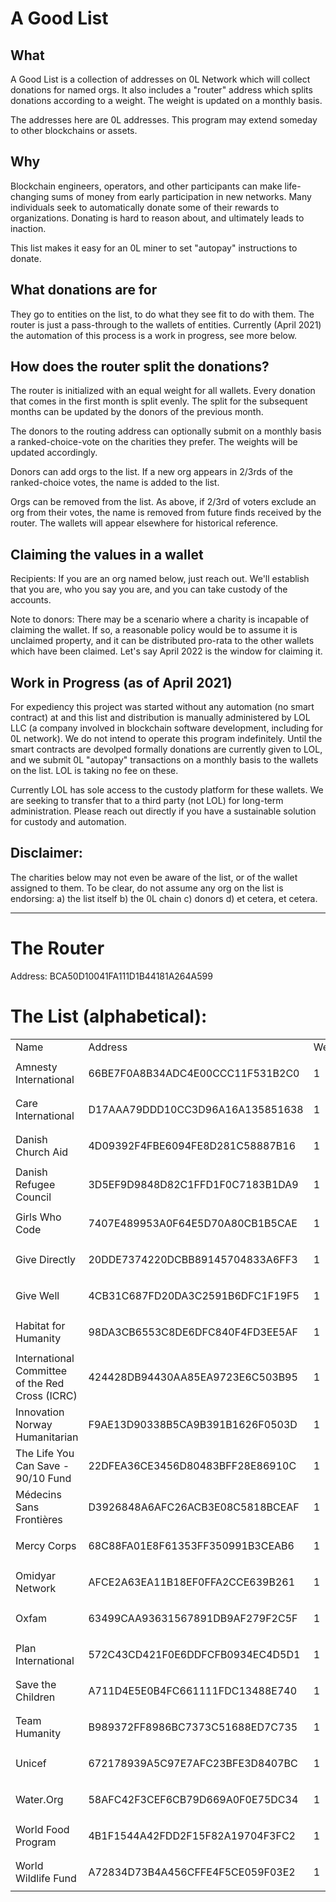 <h1>A Good List</h1>


<h2>What</h2>

A Good List is a collection of addresses on 0L Network which will collect donations for named orgs. It also includes a
"router" address which splits donations according to a weight. The weight is updated on a monthly basis.

The addresses here are 0L addresses. This program may extend someday to other blockchains or assets.

<h2>Why</h2>


Blockchain engineers, operators, and other participants can make life-changing sums of money from early participation in
new networks. Many individuals seek to automatically donate some of their rewards to organizations. Donating is hard to
reason about, and ultimately leads to inaction.

This list makes it easy for an 0L miner to set "autopay" instructions to donate.

<h2>What donations are for</h2>

They go to entities on the list, to do what they see fit to do with them. The router is just a pass-through to the
wallets of entities. Currently (April 2021) the automation of this process is a work in progress, see more below.

<h2>How does the router split the donations?</h2>

The router is initialized with an equal weight for all wallets. Every donation that comes in the first month is split
evenly. The split for the subsequent months can be updated by the donors of the previous month.

The donors to the routing address can optionally submit on a monthly basis a ranked-choice-vote on the charities they
prefer. The weights will be updated accordingly.

Donors can add orgs to the list. If a new org appears in 2/3rds of the ranked-choice votes, the name is added to the
list.

Orgs can be removed from the list. As above, if 2/3rd of voters exclude an org from their votes, the name is removed
from future finds received by the router. The wallets will appear elsewhere for historical reference.

<h2>Claiming the values in a wallet</h2>

Recipients: If you are an org named below, just reach out. We'll establish that you are, who you say you are, and you
can take custody of the accounts.

Note to donors: There may be a scenario where a charity is incapable of claiming the wallet. If so, a reasonable policy
would be to assume it is unclaimed property, and it can be distributed pro-rata to the other wallets which have been
claimed. Let's say April 2022 is the window for claiming it.

<h2>Work in Progress (as of April 2021)</h2>

For expediency this project was started without any automation (no smart contract) at and this list and distribution is
manually administered by LOL LLC (a company involved in blockchain software development, including for 0L network). We
do not intend to operate this program indefinitely. Until the smart contracts are devolped formally donations are
currently given to LOL, and we submit 0L "autopay" transactions on a monthly basis to the wallets on the list. LOL is
taking no fee on these.

Currently LOL has sole access to the custody platform for these wallets. We are seeking to transfer that to a third
party (not LOL) for long-term administration. Please reach out directly if you have a sustainable solution for custody
and automation.

<h2>Disclaimer: </h2>

The charities below may not even be aware of the list, or of the wallet assigned to them. To be clear, do not assume any
org on the list is endorsing: a) the list itself b) the 0L chain c) donors d) et cetera, et cetera.


---------

<h1>The Router </h1>

Address: BCA50D10041FA111D1B44181A264A599

<h1>The List (alphabetical):</h1>

<table>
  <tr>
    <td>Name
    </td>
    <td>Address
    </td>
    <td>Weight
    </td>
  </tr>

  <tr>
    <td>Amnesty International
    </td>
    <td>66BE7F0A8B34ADC4E00CCC11F531B2C0
    </td>
    <td>
      <p>1</p>
    </td>
  </tr>

  <tr>
    <td>Care International
    </td>
    <td>D17AAA79DDD10CC3D96A16A135851638
    </td>
    <td>
      <p>1</p>
    </td>
  </tr>

  <tr>
    <td>Danish Church Aid
    </td>
    <td>4D09392F4FBE6094FE8D281C58887B16
    </td>
    <td>
      <p>1</p>
    </td>
  </tr>

  <tr>
    <td>Danish Refugee Council
    </td>
    <td>3D5EF9D9848D82C1FFD1F0C7183B1DA9
    </td>
    <td>
      <p>1</p>
    </td>
  </tr>

  <tr>
    <td>Girls Who Code
    </td>
    <td>7407E489953A0F64E5D70A80CB1B5CAE
    </td>
    <td>
      <p>1</p>
    </td>
  </tr>

  <tr>
    <td>Give Directly
    </td>
    <td>20DDE7374220DCBB89145704833A6FF3
    </td>
    <td>
      <p>1</p>
    </td>
  </tr>

  <tr>
    <td>Give Well
    </td>
    <td>4CB31C687FD20DA3C2591B6DFC1F19F5
    </td>
    <td>
      <p>1</p>
    </td>
  </tr>

  <tr>
    <td>Habitat for Humanity
    </td>
    <td>98DA3CB6553C8DE6DFC840F4FD3EE5AF
    </td>
    <td>
      <p>1</p>
    </td>
  </tr>

  <tr>
    <td>International Committee of the Red Cross (ICRC)
    </td>
    <td>424428DB94430AA85EA9723E6C503B95
    </td>
    <td>
      <p>1</p>
    </td>
  </tr>

  <tr>
    <td>Innovation Norway Humanitarian
    </td>
    <td>F9AE13D90338B5CA9B391B1626F0503D
    </td>
    <td>
      <p>1</p>
    </td>
  </tr>

  <tr>
    <td>The Life You Can Save - 90/10 Fund
    </td>
    <td>22DFEA36CE3456D80483BFF28E86910C
    </td>
    <td>
      <p>1</p>
    </td>
  </tr>

  <tr>
    <td>Médecins Sans Frontières
    </td>
    <td>D3926848A6AFC26ACB3E08C5818BCEAF
    </td>
    <td>
      <p>1</p>
    </td>
  </tr>

  <tr>
    <td>Mercy Corps
    </td>
    <td>68C88FA01E8F61353FF350991B3CEAB6
    </td>
    <td>
      <p>1</p>
    </td>
  </tr>

  <tr>
    <td>Omidyar Network
    </td>
    <td>AFCE2A63EA11B18EF0FFA2CCE639B261
    </td>
    <td>
      <p>1</p>
    </td>
  </tr>

  <tr>
    <td>Oxfam
    </td>
    <td>63499CAA93631567891DB9AF279F2C5F
    </td>
    <td>
      <p>1</p>
    </td>
  </tr>

  <tr>
    <td>Plan International
    </td>
    <td>572C43CD421F0E6DDFCFB0934EC4D5D1
    </td>
    <td>
      <p>1</p>
    </td>
  </tr>

  <tr>
    <td>Save the Children
    </td>
    <td>A711D4E5E0B4FC661111FDC13488E740
    </td>
    <td>
      <p>1</p>
    </td>
  </tr>

  <tr>
    <td>Team Humanity
    </td>
    <td>B989372FF8986BC7373C51688ED7C735
    </td>
    <td>
      <p>1</p>
    </td>
  </tr>

  <tr>
    <td>Unicef
    </td>
    <td>672178939A5C97E7AFC23BFE3D8407BC
    </td>
    <td>
      <p>1</p>
    </td>
  </tr>

  <tr>
    <td>Water.Org
    </td>
    <td>58AFC42F3CEF6CB79D669A0F0E75DC34
    </td>
    <td>
      <p>1</p>
    </td>
  </tr>

  <tr>
    <td>World Food Program
    </td>
    <td>4B1F1544A42FDD2F15F82A19704F3FC2
    </td>
    <td>
      <p>
        1</p>
    </td>
  </tr>

  <tr>
    <td>World Wildlife Fund
    </td>
    <td>A72834D73B4A456CFFE4F5CE059F03E2
    </td>
    <td>
      <p>1</p>
    </td>
  </tr>
</table>
